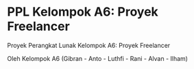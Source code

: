 # PPL Kelompok A6: Proyek Freelancer
Proyek Perangkat Lunak Kelompok A6: Proyek Freelancer

Oleh Kelompok A6 (Gibran - Anto - Luthfi - Rani - Alvan - Ilham)
